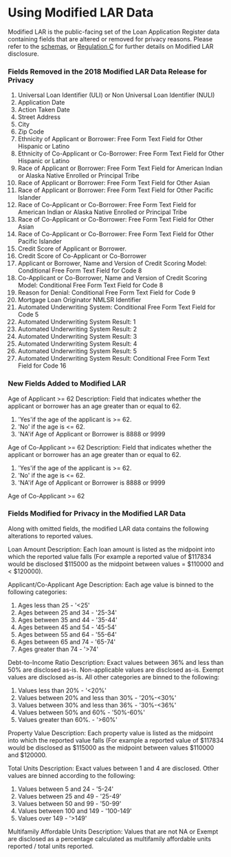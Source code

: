 # Using Modified LAR Data
Modified LAR is the public-facing set of the Loan Application Register data 
containing fields that are altered or removed for privacy reasons.
Please refer to the [schemas](https://github.com/cfpb/HMDA_Data_Science_Kit/tree/master/documentation_resources/schemas/mlar/schemas/), or [Regulation C](https://www.consumerfinance.gov/policy-compliance/rulemaking/regulations/1003/) for further details on Modified LAR disclosure. 

### Fields Removed in the 2018 Modified LAR Data Release for Privacy 
1. Universal Loan Identifier (ULI) or Non Universal Loan Identifier (NULI)
2. Application Date
3. Action Taken Date
4. Street Address 
5. City
6. Zip Code
7. Ethnicity of Applicant or Borrower: Free Form Text Field for Other 
Hispanic or Latino
8. Ethnicity of Co-Applicant or Co-Borrower: Free Form Text Field for Other 
Hispanic or Latino
9. Race of Applicant or Borrower: Free Form Text Field for American Indian 
or Alaska Native Enrolled or Principal Tribe
10. Race of Applicant or Borrower: Free Form Text Field for Other Asian
11. Race of Applicant or Borrower: Free Form Text Field for Other Pacific 
Islander
12. Race of Co-Applicant or Co-Borrower: Free Form Text Field for American 
Indian or Alaska Native Enrolled or Principal Tribe
13. Race of Co-Applicant or Co-Borrower: Free Form Text Field for Other Asian
14. Race of Co-Applicant or Co-Borrower: Free Form Text Field for Other 
Pacific Islander
15. Credit Score of Applicant or Borrower.
16. Credit Score of Co-Applicant or Co-Borrower
17. Applicant or Borrower, Name and Version of Credit Scoring Model: 
Conditional Free Form Text Field for Code 8
18. Co-Applicant or Co-Borrower, Name and Version of Credit Scoring Model: 
Conditional Free Form Text Field for Code 8
19. Reason for Denial: Conditional Free Form Text Field for Code 9
20. Mortgage Loan Originator NMLSR Identifier
21. Automated Underwriting System: Conditional Free Form Text Field for Code 5
22. Automated Underwriting System Result: 1
23. Automated Underwriting System Result: 2
24. Automated Underwriting System Result: 3
25. Automated Underwriting System Result: 4
26. Automated Underwriting System Result: 5
27. Automated Underwriting System Result: Conditional Free Form Text Field for 
Code 16

### New Fields Added to Modified LAR
Age of Applicant >= 62
Description: Field that indicates whether the applicant or borrower has an
age greater than or equal to 62. 
1. 'Yes'if the age of the applicant is >= 62. 
2. 'No' if the age is <= 62. 
3. 'NA'if Age of Applicant or Borrower is 8888 or 9999

Age of Co-Applicant >= 62
Description: Field that indicates whether the applicant or borrower has an
age greater than or equal to 62. 
1. 'Yes'if the age of the applicant is >= 62. 
2. 'No' if the age is <= 62. 
3. 'NA'if Age of Applicant or Borrower is 8888 or 9999

Age of Co-Applicant >= 62

### Fields Modified for Privacy in the Modified LAR Data

Along with omitted fields, the modified LAR data contains the following 
alterations to reported values. 

Loan Amount 
Description: Each loan amount is listed as the midpoint into which the 
reported value falls (For example a reported value of $117834 would be 
disclosed $115000 as the midpoint between values = $110000 and < $120000). 

Applicant/Co-Applicant Age 
Description: Each age value is binned to the following categories:
1. Ages less than 25 - '<25'
2. Ages between 25 and 34 - '25-34' 
3. Ages between 35 and 44 - '35-44' 
4. Ages between 45 and 54 - '45-54'
5. Ages between 55 and 64 - '55-64'
6. Ages between 65 and 74 - '65-74'
7. Ages greater than 74 - '>74'

Debt-to-Income Ratio
Description: Exact values between 36% and less than 50% are disclosed as-is. 
Non-applicable values are disclosed as-is. Exempt values are disclosed as-is. 
All other categories are binned to the following:

1. Values less than 20% - '<20%'
2. Values between 20% and less than 30% - '20%-<30%'
3. Values between 30% and less than 36% - '30%-<36%'
4. Values between 50% and 60% - '50%-60%' 
5. Values greater than 60%. - '>60%'

Property Value 
Description: Each property value is listed as the midpoint into which the 
reported value falls (For example a reported value of $117834 would be 
disclosed as $115000 as the midpoint between values $110000 and $120000.

Total Units
Description: Exact values between 1 and 4 are disclosed. Other values are 
binned according to the following: 
1. Values between 5 and 24 - '5-24'
2. Values between 25 and 49 - '25-49' 
3. Values between 50 and 99 - '50-99'
4. Values between 100 and 149 - '100-149'
5. Values over 149 - '>149'

Multifamily Affordable Units
Description: Values that are not NA or Exempt are disclosed as a percentage 
calculated as multifamily affordable units reported / total units reported. 
 
 
